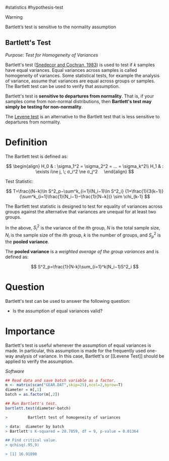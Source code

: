 #statistics  #hypothesis-test 


>[!WARNING]
>Bartlett’s test is sensitive to the normality assumption


## Bartlett's Test

_Purpose:  Test for Homogeneity of Variances_

Bartlett's test ([Snedecor and Cochran, 1983](https://www.itl.nist.gov/div898/handbook/eda/section4/eda43.htm#Snedecor)) is used to test if _k_ samples have equal variances. Equal variances across samples is called homogeneity of variances. Some statistical tests, for example the analysis of variance, assume that variances are equal across groups or samples. The Bartlett test can be used to verify that assumption.

Bartlett's test is **sensitive to departures from normality**. That is, if your samples come from non-normal distributions, then **Bartlett's test may simply be testing for non-normality**.

The [Levene test](https://www.itl.nist.gov/div898/handbook/eda/section3/eda35a.htm) is an alternative to the Bartlett test that is less sensitive to departures from normality.

# Definition

The Bartlett test is defined as:

$$
\begin{align}
H_0 & : \sigma_1^2 = \sigma_2^2 = ... = \sigma_k^2\\
H_1 & : \exists i\ne j, \; σ_i^2 \ne σ_j^2    
\end{align}
$$

Test Statistic:

$$
T=\frac{(N−k)\ln S^2_p−\sum^k_{i=1}(N_i−1)\ln S^2_i}
{1+\frac{1}{3(k−1)}(\sum^k_{i=1}\frac{1}{N_i−1}−\frac{1}{N−k})}
\sim \chi_{k-1}
$$

The Bartlett test statistic is designed to test for equality of variances across groups against the alternative that variances are unequal for at least two groups.

In the above, $S_i^2$ is the variance of the $i$th group, $N$ is the total sample size, $N_i$ is the sample size of the $i$th group, $k$ is the number of groups, and $S_p^2$ is the **pooled variance**. 

The **pooled variance** is a _weighted average of the group variances_ and is defined as:

$$
S^2_p=\frac{1}{N-k}\sum_{i=1}^k(N_i−1)S^2_i
$$

# Question

Bartlett's test can be used to answer the following question:

-   Is the assumption of equal variances valid?

# Importance

Bartlett's test is useful whenever the assumption of equal variances is made. In particular, this assumption is made for the frequently used one-way analysis of variance. In this case, Bartlett's or [[Levene Test]] should be applied to verify the assumption.

_Software_

```r
## Read data and save batch variable as a factor.
m <- matrix(scan("GEAR.DAT",skip=25),ncol=2,byrow=T)
diameter = m[,1]
batch = as.factor(m[,2])

## Run Bartlett's test.
bartlett.test(diameter~batch)

>         Bartlett test of homogeneity of variances

> data:  diameter by batch 
> Bartlett's K-squared = 20.7859, df = 9, p-value = 0.01364

## Find critical value.
> qchisq(.95,9)

> [1] 16.91898
```